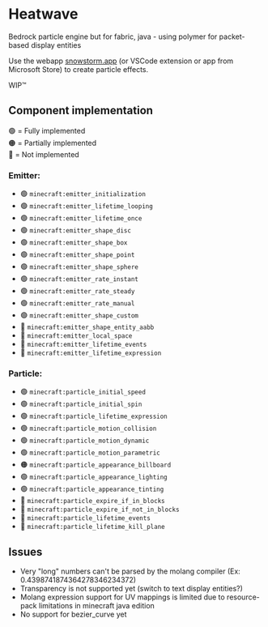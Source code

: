 # Heatwave

Bedrock particle engine but for fabric, java - using polymer for packet-based display entities

Use the webapp [snowstorm.app](https://snowstorm.app) (or VSCode extension or app from Microsoft Store) to create particle effects.


WIP™

## Component implementation

🟢 = Fully implemented\
🟠 = Partially implemented\
🔴 = Not implemented

### Emitter:
 
- 🟢 `minecraft:emitter_initialization`
- 🟢 `minecraft:emitter_lifetime_looping`
- 🟢 `minecraft:emitter_lifetime_once`
- 🟢 `minecraft:emitter_shape_disc`
- 🟢 `minecraft:emitter_shape_box`
- 🟢 `minecraft:emitter_shape_point`
- 🟢 `minecraft:emitter_shape_sphere`
- 🟢 `minecraft:emitter_rate_instant`
- 🟢 `minecraft:emitter_rate_steady`
- 🟢 `minecraft:emitter_rate_manual`
- 🟢 `minecraft:emitter_shape_custom`
- 🔴 `minecraft:emitter_shape_entity_aabb`
- 🔴 `minecraft:emitter_local_space`
- 🔴 `minecraft:emitter_lifetime_events`
- 🔴 `minecraft:emitter_lifetime_expression`

### Particle:

- 🟢 `minecraft:particle_initial_speed`
- 🟢 `minecraft:particle_initial_spin`
- 🟢 `minecraft:particle_lifetime_expression`
- 🟢 `minecraft:particle_motion_collision`
- 🟢 `minecraft:particle_motion_dynamic`
- 🟢 `minecraft:particle_motion_parametric`
- 🟠 `minecraft:particle_appearance_billboard`
- 🟢 `minecraft:particle_appearance_lighting`
- 🟢 `minecraft:particle_appearance_tinting`
- 🔴 `minecraft:particle_expire_if_in_blocks`
- 🔴 `minecraft:particle_expire_if_not_in_blocks`
- 🔴 `minecraft:particle_lifetime_events`
- 🔴 `minecraft:particle_lifetime_kill_plane`

## Issues

- Very "long" numbers can't be parsed by the molang compiler (Ex: 0.4398741874364278346234372)
- Transparency is not supported yet (switch to text display entities?)
- Molang expression support for UV mappings is limited due to resource-pack limitations in minecraft java edition 
- No support for bezier_curve yet